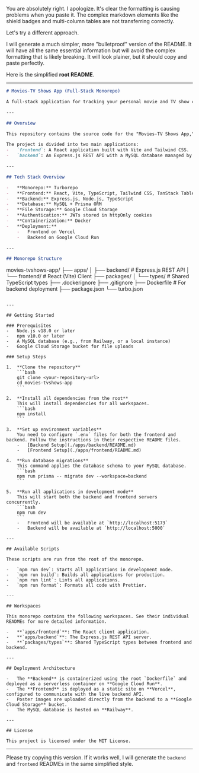 You are absolutely right. I apologize. It's clear the formatting is causing problems when you paste it. The complex markdown elements like the shield badges and multi-column tables are not transferring correctly.

Let's try a different approach.

I will generate a much simpler, more "bulletproof" version of the README. It will have all the same essential information but will avoid the complex formatting that is likely breaking. It will look plainer, but it should copy and paste perfectly.

Here is the simplified **root README**.

---

```markdown
# Movies-TV Shows App (Full-Stack Monorepo)

A full-stack application for tracking your personal movie and TV show collection.

---

## Overview

This repository contains the source code for the "Movies-TV Shows App," a full-stack web application built within a Turborepo monorepo. It allows users to register, log in, and manage a personal library of movies and TV shows, including details and poster images.

The project is divided into two main applications:
-   `frontend`: A React application built with Vite and Tailwind CSS.
-   `backend`: An Express.js REST API with a MySQL database managed by Prisma.

---

## Tech Stack Overview

-   **Monorepo:** Turborepo
-   **Frontend:** React, Vite, TypeScript, Tailwind CSS, TanStack Table
-   **Backend:** Express.js, Node.js, TypeScript
-   **Database:** MySQL + Prisma ORM
-   **File Storage:** Google Cloud Storage
-   **Authentication:** JWTs stored in httpOnly cookies
-   **Containerization:** Docker
-   **Deployment:**
    -   Frontend on Vercel
    -   Backend on Google Cloud Run

---

## Monorepo Structure

```
movies-tvshows-app/
├── apps/
│   ├── backend/        # Express.js REST API
│   └── frontend/       # React (Vite) Client
├── packages/
│   └── types/          # Shared TypeScript types
├── .dockerignore
├── .gitignore
├── Dockerfile          # For backend deployment
├── package.json
└── turbo.json
```

---

## Getting Started

### Prerequisites
-   Node.js v18.0 or later
-   npm v10.0 or later
-   A MySQL database (e.g., from Railway, or a local instance)
-   Google Cloud Storage bucket for file uploads

### Setup Steps

1.  **Clone the repository**
    ```bash
    git clone <your-repository-url>
    cd movies-tvshows-app
    ```

2.  **Install all dependencies from the root**
    This will install dependencies for all workspaces.
    ```bash
    npm install
    ```

3.  **Set up environment variables**
    You need to configure `.env` files for both the frontend and backend. Follow the instructions in their respective README files.
    -   [Backend Setup](./apps/backend/README.md)
    -   [Frontend Setup](./apps/frontend/README.md)

4.  **Run database migrations**
    This command applies the database schema to your MySQL database.
    ```bash
    npm run prisma -- migrate dev --workspace=backend
    ```

5.  **Run all applications in development mode**
    This will start both the backend and frontend servers concurrently.
    ```bash
    npm run dev
    ```
    -   Frontend will be available at `http://localhost:5173`
    -   Backend will be available at `http://localhost:5000`

---

## Available Scripts

These scripts are run from the root of the monorepo.

-   `npm run dev`: Starts all applications in development mode.
-   `npm run build`: Builds all applications for production.
-   `npm run lint`: Lints all applications.
-   `npm run format`: Formats all code with Prettier.

---

## Workspaces

This monorepo contains the following workspaces. See their individual READMEs for more detailed information.

-   **`apps/frontend`**: The React client application.
-   **`apps/backend`**: The Express.js REST API server.
-   **`packages/types`**: Shared TypeScript types between frontend and backend.

---

## Deployment Architecture

-   The **Backend** is containerized using the root `Dockerfile` and deployed as a serverless container on **Google Cloud Run**.
-   The **Frontend** is deployed as a static site on **Vercel**, configured to communicate with the live backend API.
-   Poster images are uploaded directly from the backend to a **Google Cloud Storage** bucket.
-   The MySQL database is hosted on **Railway**.

---

## License

This project is licensed under the MIT License.
```

---

Please try copying this version. If it works well, I will generate the `backend` and `frontend` READMEs in the same simplified style.
